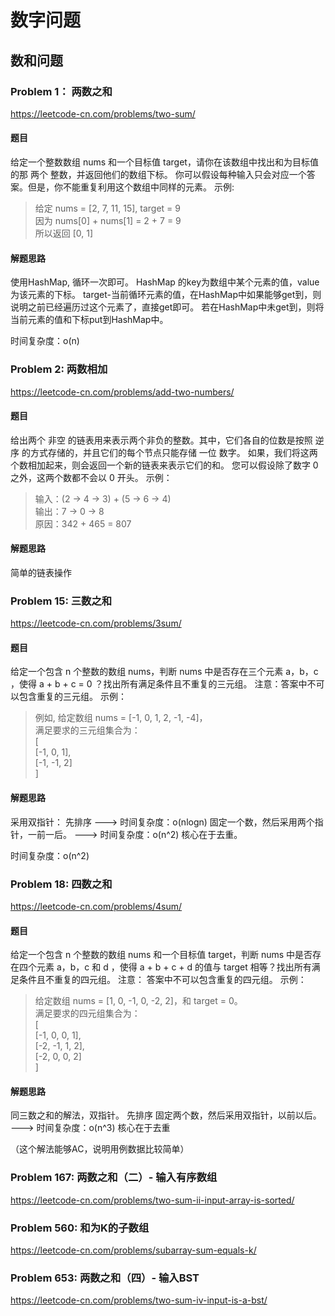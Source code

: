 # 数字问题


## 数和问题
### Problem 1： 两数之和
https://leetcode-cn.com/problems/two-sum/
#### 题目
给定一个整数数组 nums 和一个目标值 target，请你在该数组中找出和为目标值的那 两个 整数，并返回他们的数组下标。
你可以假设每种输入只会对应一个答案。但是，你不能重复利用这个数组中同样的元素。
示例:
> 给定 nums = [2, 7, 11, 15], target = 9  <br>
  因为 nums[0] + nums[1] = 2 + 7 = 9  <br>
  所以返回 [0, 1]  <br>
  
#### 解题思路
使用HashMap, 循环一次即可。 HashMap 的key为数组中某个元素的值，value为该元素的下标。
 target-当前循环元素的值，在HashMap中如果能够get到，则说明之前已经遍历过这个元素了，直接get即可。
 若在HashMap中未get到，则将当前元素的值和下标put到HashMap中。

时间复杂度：o(n)

### Problem 2: 两数相加
https://leetcode-cn.com/problems/add-two-numbers/

#### 题目
给出两个 非空 的链表用来表示两个非负的整数。其中，它们各自的位数是按照 逆序 的方式存储的，并且它们的每个节点只能存储 一位 数字。
如果，我们将这两个数相加起来，则会返回一个新的链表来表示它们的和。
您可以假设除了数字 0 之外，这两个数都不会以 0 开头。
示例：
> 输入：(2 -> 4 -> 3) + (5 -> 6 -> 4) <br>
  输出：7 -> 0 -> 8  <br>
  原因：342 + 465 = 807

#### 解题思路
简单的链表操作

### Problem 15: 三数之和
https://leetcode-cn.com/problems/3sum/
#### 题目
给定一个包含 n 个整数的数组 nums，判断 nums 中是否存在三个元素 a，b，c ，使得 a + b + c = 0 ？找出所有满足条件且不重复的三元组。
注意：答案中不可以包含重复的三元组。
示例：
> 例如, 给定数组 nums = [-1, 0, 1, 2, -1, -4]，<br>
  满足要求的三元组集合为： <br>
  [   <br>
    [-1, 0, 1], <br>
    [-1, -1, 2]  <br>
  ]
 
#### 解题思路
采用双指针：
先排序 ---> 时间复杂度：o(nlogn)
固定一个数，然后采用两个指针，一前一后。 ---> 时间复杂度：o(n^2)
核心在于去重。

时间复杂度：o(n^2)

### Problem 18: 四数之和
https://leetcode-cn.com/problems/4sum/
#### 题目
给定一个包含 n 个整数的数组 nums 和一个目标值 target，判断 nums 中是否存在四个元素 a，b，c 和 d ，使得 a + b + c + d 的值与 target 相等？找出所有满足条件且不重复的四元组。
注意：
答案中不可以包含重复的四元组。
示例：
> 给定数组 nums = [1, 0, -1, 0, -2, 2]，和 target = 0。<br>
  满足要求的四元组集合为： <br>
  [  <br>
    [-1,  0, 0, 1], <br>
    [-2, -1, 1, 2], <br>
    [-2,  0, 0, 2]  <br>
  ]
 
#### 解题思路
同三数之和的解法，双指针。
先排序
固定两个数，然后采用双指针，以前以后。 ---> 时间复杂度：o(n^3)
核心在于去重

（这个解法能够AC，说明用例数据比较简单）


### Problem 167: 两数之和（二）- 输入有序数组
https://leetcode-cn.com/problems/two-sum-ii-input-array-is-sorted/


### Problem 560: 和为K的子数组
https://leetcode-cn.com/problems/subarray-sum-equals-k/


### Problem 653: 两数之和（四）- 输入BST
https://leetcode-cn.com/problems/two-sum-iv-input-is-a-bst/








